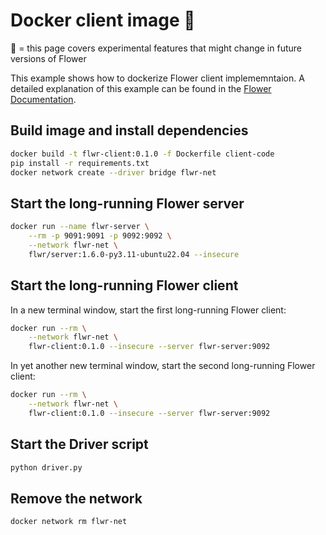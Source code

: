 # Docker client image 🧪

🧪 = this page covers experimental features that might change in future versions of Flower

This example shows how to dockerize Flower client implememntaion. A detailed explanation of this
example can be found in the [Flower Documentation](https://flower.dev/docs/framework/how-to-run-flower-using-docker.html#flower-client).

## Build image and install dependencies

```bash
docker build -t flwr-client:0.1.0 -f Dockerfile client-code
pip install -r requirements.txt
docker network create --driver bridge flwr-net
```

## Start the long-running Flower server

```bash
docker run --name flwr-server \
    --rm -p 9091:9091 -p 9092:9092 \
    --network flwr-net \
    flwr/server:1.6.0-py3.11-ubuntu22.04 --insecure
```

## Start the long-running Flower client

In a new terminal window, start the first long-running Flower client:

```bash
docker run --rm \
    --network flwr-net \
    flwr-client:0.1.0 --insecure --server flwr-server:9092
```

In yet another new terminal window, start the second long-running Flower client:

```bash
docker run --rm \
    --network flwr-net \
    flwr-client:0.1.0 --insecure --server flwr-server:9092
```

## Start the Driver script

```bash
python driver.py
```

## Remove the network

```bash
docker network rm flwr-net
```
